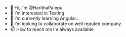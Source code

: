 - 👋 Hi, I’m @HarithaPalepu
- 👀 I’m interested in Testing
- 🌱 I’m currently learning Angular...
- 💞️ I’m looking to collaborate on well reputed company
- 📫 How to reach me Im always available

<!---
HarithaPalepu/HarithaPalepu is a ✨ special ✨ repository because its `README.md` (this file) appears on your GitHub profile.
You can click the Preview link to take a look at your changes.
--->
